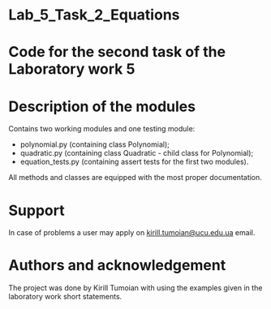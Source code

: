 # Lab_5_Task_2_Equations

# Code for the second task of the Laboratory work 5

# Description of the modules
Contains two working modules and one testing module:
- polynomial.py (containing class Polynomial);
- quadratic.py (containing class Quadratic - child class for Polynomial);
- equation_tests.py (containing assert tests for the first two modules).

All methods and classes are equipped with the most proper documentation.

# Support

In case of problems a user may apply on kirill.tumoian@ucu.edu.ua email.

# Authors and acknowledgement

The project was done by Kirill Tumoian with using the examples given in the laboratory work short statements.
